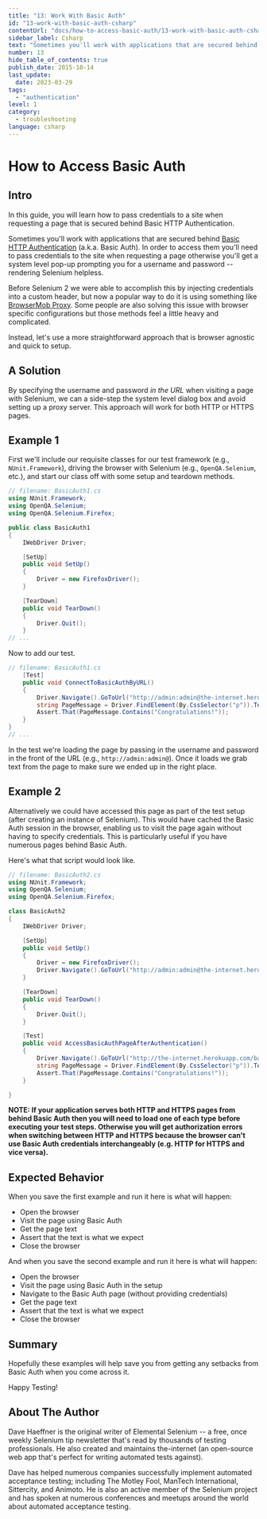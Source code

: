 ```yaml
---
title: "13: Work With Basic Auth"
id: "13-work-with-basic-auth-csharp"
contentUrl: "docs/how-to-access-basic-auth/13-work-with-basic-auth-csharp"
sidebar_label: Csharp
text: "Sometimes you'll work with applications that are secured behind Basic HTTP Authentication. In order to access them you'll need to pass credentials to the site when requesting a page otherwise you'll get a system level pop-up prompting you for a username and password rendering Selenium helpless."
number: 13
hide_table_of_contents: true
publish_date: 2015-10-14
last_update:
  date: 2023-03-29
tags:
  - "authentication"
level: 1
category:
  - troubleshooting
language: csharp
---
```


# How to Access Basic Auth

## Intro

In this guide, you will learn how to pass credentials to a site when requesting a page that is secured behind Basic HTTP Authentication.

Sometimes you'll work with applications that are secured behind [Basic HTTP Authentication](http://en.wikipedia.org/wiki/Basic_access_authentication) (a.k.a. Basic Auth). In order to access them you'll need to pass credentials to the site when requesting a page otherwise you'll get a system level pop-up prompting you for a username and password -- rendering Selenium helpless.

Before Selenium 2 we were able to accomplish this by injecting credentials into a custom header, but now a popular way to do it is using something like [BrowserMob Proxy](http://bmp.lightbody.net/). Some people are also solving this issue with browser specific configurations but those methods feel a little heavy and complicated.

Instead, let's use a more straightforward approach that is browser agnostic and quick to setup.

## A Solution

By specifying the username and password _in the URL_ when visiting a page with Selenium, we can a side-step the system level dialog box and avoid setting up a proxy server. This approach will work for both HTTP or HTTPS pages.

## Example 1

First we'll include our requisite classes for our test framework (e.g., `NUnit.Framework`), driving the browser with Selenium (e.g., `OpenQA.Selenium`, etc.), and start our class off with some setup and teardown methods.

```csharp
// filename: BasicAuth1.cs
using NUnit.Framework;
using OpenQA.Selenium;
using OpenQA.Selenium.Firefox;

public class BasicAuth1
{
    IWebDriver Driver;

    [SetUp]
    public void SetUp()
    {
        Driver = new FirefoxDriver();
    }

    [TearDown]
    public void TearDown()
    {
        Driver.Quit();
    }
// ...
```

Now to add our test.

```csharp
// filename: BasicAuth1.cs
    [Test]
    public void ConnectToBasicAuthByURL()
    {
        Driver.Navigate().GoToUrl("http://admin:admin@the-internet.herokuapp.com/basic_auth");
        string PageMessage = Driver.FindElement(By.CssSelector("p")).Text;
        Assert.That(PageMessage.Contains("Congratulations!"));
    }
}
// ...
```

In the test we're loading the page by passing in the username and password in the front of the URL (e.g., `http://admin:admin@`). Once it loads we grab text from the page to make sure we ended up in the right place.

## Example 2

Alternatively we could have accessed this page as part of the test setup (after creating an instance of Selenium). This would have cached the Basic Auth session in the browser, enabling us to visit the page again without having to specify credentials. This is particularly useful if you have numerous pages behind Basic Auth.

Here's what that script would look like.

```csharp
// filename: BasicAuth2.cs
using NUnit.Framework;
using OpenQA.Selenium;
using OpenQA.Selenium.Firefox;

class BasicAuth2
{
    IWebDriver Driver;

    [SetUp]
    public void SetUp()
    {
        Driver = new FirefoxDriver();
        Driver.Navigate().GoToUrl("http://admin:admin@the-internet.herokuapp.com/basic_auth");
    }

    [TearDown]
    public void TearDown()
    {
        Driver.Quit();
    }

    [Test]
    public void AccessBasicAuthPageAfterAuthentication()
    {
        Driver.Navigate().GoToUrl("http://the-internet.herokuapp.com/basic_auth");
        string PageMessage = Driver.FindElement(By.CssSelector("p")).Text;
        Assert.That(PageMessage.Contains("Congratulations!"));
    }

}
```

**NOTE: If your application serves both HTTP and HTTPS pages from behind Basic Auth then you will need to load one of each type before executing your test steps. Otherwise you will get authorization errors when switching between HTTP and HTTPS because the browser can't use Basic Auth credentials interchangeably (e.g. HTTP for HTTPS and vice versa).**

## Expected Behavior

When you save the first example and run it here is what will happen:

- Open the browser
- Visit the page using Basic Auth
- Get the page text
- Assert that the text is what we expect
- Close the browser

And when you save the second example and run it here is what will happen:

- Open the browser
- Visit the page using Basic Auth in the setup
- Navigate to the Basic Auth page (without providing credentials)
- Get the page text
- Assert that the text is what we expect
- Close the browser

## Summary

Hopefully these examples will help save you from getting any setbacks from Basic Auth when you come across it.

Happy Testing!

## About The Author

Dave Haeffner is the original writer of Elemental Selenium -- a free, once weekly Selenium tip newsletter that's read by thousands of testing professionals. He also created and maintains the-internet (an open-source web app that's perfect for writing automated tests against).

Dave has helped numerous companies successfully implement automated acceptance testing; including The Motley Fool, ManTech International, Sittercity, and Animoto. He is also an active member of the Selenium project and has spoken at numerous conferences and meetups around the world about automated acceptance testing.
